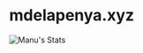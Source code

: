 # mdelapenya.xyz

![Manu's Stats](https://github-readme-stats.vercel.app/api?username=mdelapenya&count_private=true&theme=dracula)
